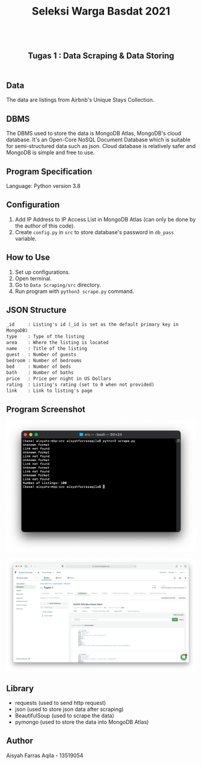 <h1 align="center">
  <br>
  Seleksi Warga Basdat 2021
  <br>
  <br>
</h1>

<h2 align="center">
  <br>
  Tugas 1 : Data Scraping & Data Storing
  <br>
  <br>
</h2>

## Data
The data are listings from Airbnb's Unique Stays Collection.

## DBMS
The DBMS used to store the data is MongoDB Atlas, MongoDB's cloud database. It's an Open-Core NoSQL Document Database which is suitable for semi-structured data such as json. Cloud database is relatively safer and MongoDB is simple and free to use.

## Program Specification
Language: Python version 3.8

## Configuration
1. Add IP Address to IP Access List in MongoDB Atlas (can only be done by the author of this code).
2. Create ```config.py``` in ```src``` to store database's password in ```db_pass``` variable.

## How to Use
1. Set up configurations.
2. Open terminal.
3. Go to ```Data Scraping/src``` directory.
4. Run program with ```python3 scrape.py``` command.

## JSON Structure
```
_id     : Listing's id (_id is set as the default primary key in MongoDB)
type    : Type of the listing
area    : Where the listing is located
name    : Title of the listing
guest   : Number of guests
bedroom : Number of bedrooms
bed     : Number of beds
bath    : Number of baths
price   : Price per night in US Dollars
rating  : Listing's rating (set to 0 when not provided)
link    : Link to listing's page
```

## Program Screenshot
![picture alt](./Data%20Scraping/screenshot/program.png)

![picture alt](./Data%20Storing/screenshot/mongodb.png)

## Library
- requests (used to send http request)
- json (used to store json data after scraping)
- BeautifulSoup (used to scrape the data)
- pymongo (used to store the data into MongoDB Atlas)

## Author
Aisyah Farras Aqila - 13519054